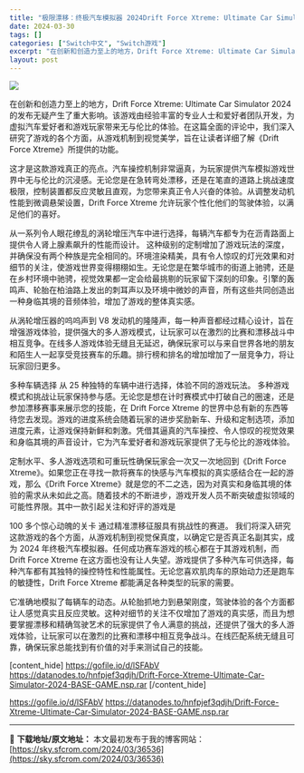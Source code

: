 ```yaml
---
title: "极限漂移：终极汽车模拟器 2024Drift Force Xtreme: Ultimate Car Simulator 2024 Switch NSP英文 1.1G"
date: 2024-03-30
tags: []
categories: ["Switch中文", "Switch游戏"]
excerpt: "在创新和创造力至上的地方，Drift Force Xtreme: Ultimate Car Simulator 2024 的发布无疑产生了重大影响。该游戏由经验丰富的专业人士和爱好者团队开发，为虚拟汽车爱好者和游戏玩家带来无与伦比的体验。在这篇全面的评论中，我们深入研究了游戏的各个方面，从游戏机制到&hellip;"
layout: post
---
```


<img class="aligncenter" src="https://img-eshop.cdn.nintendo.net/i/1a5b1fea56092155b1f7f753179c4a19b9781500c821a5e46d12e763c4d7464e.jpg?w=1000" />

在创新和创造力至上的地方，Drift Force Xtreme: Ultimate Car Simulator 2024 的发布无疑产生了重大影响。该游戏由经验丰富的专业人士和爱好者团队开发，为虚拟汽车爱好者和游戏玩家带来无与伦比的体验。在这篇全面的评论中，我们深入研究了游戏的各个方面，从游戏机制到视觉美学，​​旨在让读者详细了解《Drift Force Xtreme》所提供的功能。

这才是这款游戏真正的亮点。汽车操控机制非常逼真，为玩家提供汽车模拟游戏世界中无与伦比的沉浸感。无论您是在急转弯处漂移，还是在笔直的道路上挑战速度极限，控制装置都反应灵敏且直观，为您带来真正令人兴奋的体验。从调整发动机性能到微调悬架设置，Drift Force Xtreme 允许玩家个性化他们的驾驶体验，以满足他们的喜好。

从一系列令人眼花缭乱的涡轮增压汽车中进行选择，每辆汽车都专为在沥青路面上提供令人肾上腺素飙升的性能而设计。
这种级别的定制增加了游戏玩法的深度，并确保没有两个种族是完全相同的。环境渲染精美，具有令人惊叹的灯光效果和对细节的关注，使游戏世界变得栩栩如生。无论您是在繁华城市的街道上驰骋，还是在乡村环境中驰骋，视觉效果都一定会给最挑剔的玩家留下深刻的印象。引擎的轰鸣声、轮胎在柏油路上发出的刺耳声以及环境中微妙的声音，所有这些共同创造出一种身临其境的音频体验，增加了游戏的整体真实感。

从涡轮增压器的呜呜声到 V8 发动机的隆隆声，每一种声音都经过精心设计，旨在增强游戏体验，提供强大的多人游戏模式，让玩家可以在激烈的比赛和漂移战斗中相互竞争。在线多人游戏体验无缝且无延迟，确保玩家可以与来自世界各地的朋友和陌生人一起享受竞技赛车的乐趣。排行榜和排名的增加增加了一层竞争力，将让玩家回归更多。

多种车辆选择 从 25 种独特的车辆中进行选择，体验不同的游戏玩法。
多种游戏模式和挑战让玩家保持参与感。无论您是想在计时赛模式中打破自己的圈速，还是参加漂移赛事来展示您的技能，在 Drift Force Xtreme 的世界中总有新的东西等待您去发现。游戏的进度系统会随着玩家的进步奖励新车、升级和定制选项，添加进度元素，让游戏保持新鲜和刺激。凭借其逼真的汽车操控、令人惊叹的视觉效果和身临其境的声音设计，它为汽车爱好者和游戏玩家提供了无与伦比的游戏体验。

定制水平、多人游戏选项和可重玩性确保玩家会一次又一次地回到《Drift Force Xtreme》。如果您正在寻找一款将赛车的快感与汽车模拟的真实感结合在一起的游戏，那么《Drift Force Xtreme》就是您的不二之选，因为对真实和身临其境的体验的需求从未如此之高。随着技术的不断进步，游戏开发人员不断突破虚拟领域的可能性界限。其中一款引起关注和好评的游戏是

100 多个惊心动魄的关卡 通过精准漂移征服具有挑战性的赛道。
我们将深入研究这款游戏的各个方面，从游戏机制到视觉保真度，以确定它是否真正名副其实，成为 2024 年终极汽车模拟器。任何成功赛车游戏的核心都在于其游戏机制，而 Drift Force Xtreme 在这方面也没有让人失望。游戏提供了多种汽车可供选择，每种汽车都有其独特的操控特性和性能属性。无论您喜欢肌肉车的原始动力还是跑车的敏捷性，Drift Force Xtreme 都能满足各种类型的玩家的需要。

它准确地模拟了每辆车的动态。从轮胎抓地力到悬架刚度，驾驶体验的各个方面都让人感觉真实且反应灵敏。这种对细节的关注不仅增加了游戏的真实感，而且为想要掌握漂移和精确驾驶艺术的玩家提供了令人满意的挑战，还提供了强大的多人游戏体验，让玩家可以在激烈的比赛和漂移中相互竞争战斗。在线匹配系统无缝且可靠，确保玩家总能找到有价值的对手来测试自己的技能。

[content_hide]
https://gofile.io/d/lSFAbV
https://datanodes.to/hnfpjef3qdjh/Drift-Force-Xtreme-Ultimate-Car-Simulator-2024-BASE-GAME.nsp.rar
[/content_hide]

<!--wechatfans start-->
https://gofile.io/d/lSFAbV
https://datanodes.to/hnfpjef3qdjh/Drift-Force-Xtreme-Ultimate-Car-Simulator-2024-BASE-GAME.nsp.rar
<!--wechatfans end-->


---
📖 **下载地址/原文地址：** 本文最初发布于我的博客网站：[https://sky.sfcrom.com/2024/03/36536](https://sky.sfcrom.com/2024/03/36536)
